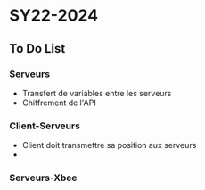 # SY22-2024

## To Do List
### Serveurs
- Transfert de variables entre les serveurs
- Chiffrement de l'API
### Client-Serveurs
- Client doit transmettre sa position aux serveurs
- 
### Serveurs-Xbee
